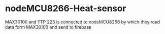 # nodeMCU8266-Heat-sensor
MAX30100 and TTP 223 is connected to nodeMCU8266 by which they read data form MAX30100 and send to firebase
